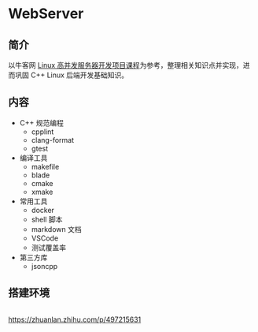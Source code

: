 # WebServer

## 简介

以牛客网 [Linux 高并发服务器开发项目课程](https://www.nowcoder.com/courses/cover/live/504)为参考，整理相关知识点并实现，进而巩固 C++ Linux 后端开发基础知识。

## 内容

* C++ 规范编程
  * cpplint
  * clang-format
  * gtest
* 编译工具
  * makefile
  * blade
  * cmake
  * xmake
* 常用工具
  * docker
  * shell 脚本
  * markdown 文档
  * VSCode
  * 测试覆盖率
* 第三方库
  * jsoncpp

## 搭建环境

```bash
```

<https://zhuanlan.zhihu.com/p/497215631>

